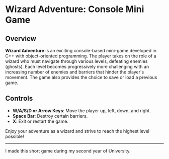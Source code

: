 # Wizard Adventure: Console Mini Game

## Overview
**Wizard Adventure** is an exciting console-based mini-game developed in C++ with object-oriented programming. The player takes on the role of a wizard who must navigate through various levels, defeating enemies (ghosts).  Each level becomes progressively more challenging with an increasing number of enemies and barriers that hinder the player's movement. The game also provides the choice to save or load a previous game.

## Controls
- **W/A/S/D or Arrow Keys**: Move the player up, left, down, and right.
- **Space Bar**: Destroy certain barriers.
- **X**: Exit or restart the game.

Enjoy your adventure as a wizard and strive to reach the highest level possible!

---
I made this short game during my second year of University.


